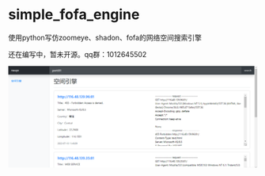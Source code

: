 # simple_fofa_engine
使用python写仿zoomeye、shadon、fofa的网络空间搜索引擎

还在编写中，暂未开源。qq群：1012645502

![simple_fofa_engine](https://github.com/nauyx7/simple_fofa_engine/blob/main/QQ%E6%88%AA%E5%9B%BE20220710121010.png)
